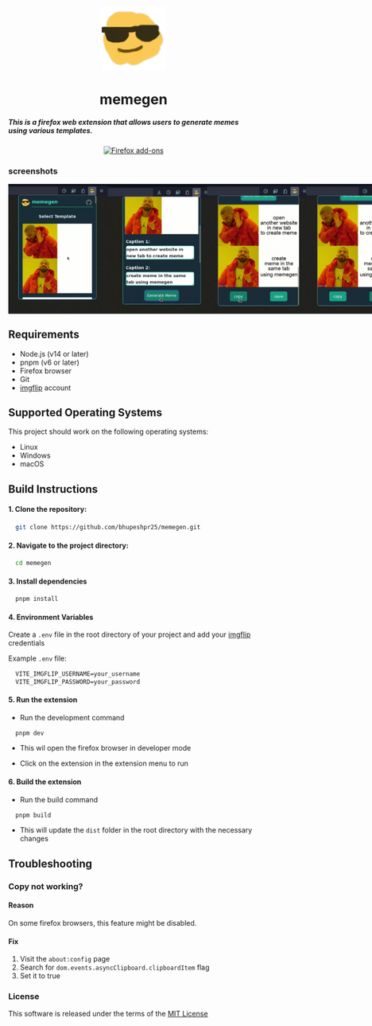 <p align="center"><img width="128" height="128" src="./public/memegen-logo.png"></p>
<h1 align="center">memegen</h1>

<h5>This is a firefox web extension that allows users to generate memes using various templates.</h5>

<p align="center">
<a href="https://addons.mozilla.org/en-US/firefox/addon/memegen/">
    <picture>
      <source srcset="https://i.imgur.com/ZluoP7T.png" media="(prefers-color-scheme: dark)">
      <img height="58" src="https://i.imgur.com/4PobQqE.png" alt="Firefox add-ons"></picture></a>
</p>

### screenshots

<div style="display: flex; justify-content: space-between;">
  <img src="./public/screenshots/screenshot-1.jpg" alt="Screenshot 1" style="width: 200px;">
  <img src="./public/screenshots/screenshot-2.jpg" alt="Screenshot 2" style="width: 200px;">
  <img src="./public/screenshots/screenshot-3.jpg" alt="Screenshot 3" style="width: 200px;">
  <img src="./public/screenshots/screenshot-4.jpg" alt="Screenshot 4" style="width: 200px;">
</div>

## Requirements

- Node.js (v14 or later)
- pnpm (v6 or later)
- Firefox browser
- Git
- [imgflip](https://imgflip.com/) account

## Supported Operating Systems

This project should work on the following operating systems:

- Linux
- Windows
- macOS

## Build Instructions

#### 1. Clone the repository:

```bash
  git clone https://github.com/bhupeshpr25/memegen.git
```

#### 2. Navigate to the project directory:

```bash
  cd memegen
```

#### 3. Install dependencies

```bash
  pnpm install
```

#### 4. Environment Variables

Create a `.env` file in the root directory of your project and add your [imgflip](https://imgflip.com/) credentials

Example `.env` file:

```plaintext
  VITE_IMGFLIP_USERNAME=your_username
  VITE_IMGFLIP_PASSWORD=your_password
```

#### 5. Run the extension

- Run the development command

```bash
  pnpm dev
```

- This wil open the firefox browser in developer mode

- Click on the extension in the extension menu to run

#### 6. Build the extension

- Run the build command

```bash
  pnpm build
```

- This will update the `dist` folder in the root directory with the necessary changes

## Troubleshooting

### Copy not working?

#### Reason

On some firefox browsers, this feature might be disabled.

#### Fix

1. Visit the `about:config` page
2. Search for `dom.events.asyncClipboard.clipboardItem` flag
3. Set it to true

### License

This software is released under the terms of the [MIT License](https://github.com/bhupeshpr25/memegen/blob/main/LICENSE)
